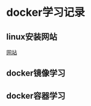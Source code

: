 # docker学习记录

## linux安装网站
[网站](https://docker-practice.github.io/zh-cn/install/ubuntu.html)

## docker镜像学习

## docker容器学习
